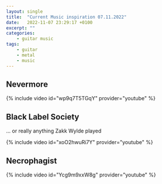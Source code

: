 ```yaml
---
layout: single
title:  "Current Music inspiration 07.11.2022"
date:   2022-11-07 23:29:17 +0100
excerpt: ""
categories: 
    - guitar music
tags:
    - guitar 
    - metal 
    - music
---
```


## Nevermore
{% include video id="wp9q7T5TGqY" provider="youtube" %}

## Black Label Society
... or really anything Zakk Wylde played

{% include video id="xoO2hwuRi7Y" provider="youtube" %}

## Necrophagist
{% include video id="Ycg9m9xxW8g" provider="youtube" %}